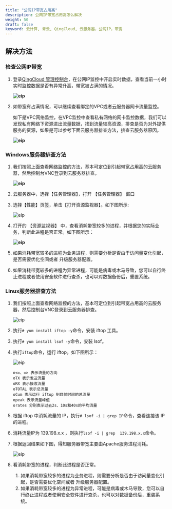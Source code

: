 ```yaml
---
title: "公网IP带宽占用高"
description: 公网IP带宽占用高怎么解决
weight: 50
draft: false
keyword: 云计算, 青云, QingCloud, 云服务器，公网IP，带宽
---
```


## 解决方法

### 检查公网IP带宽

1. 登录[QingCloud 管理控制台](https://console.qingcloud.com/login)，在公网IP监控中开启实时数据，查看当前一小时实时监控数据是否有异常升高，带宽被占满的情况。

    **![eip](../../../_images/EIP1.png)**

2. 如带宽有占满情况，可以继续查看绑定的VPC或者云服务器网卡流量监控。

   如下是VPC网络监控，在VPC监控中查看私有网络的网卡监控数据，我们可以发现私有网络下资源进出流量数据，找到流量较高资源，排查是否为对外提供服务的资源，如果是可以参考下面云服务器排查方法，排查云服务器原因。

    **![eip](../../../_images/EIP2.png)**

### Windows服务器排查方法

1. 我们按照上面查看网络监控的方法，基本可定位到引起带宽占用高的云服务器，然后控制台VNC登录到云服务器排查。

    **![eip](../../../_images/EIP3.png)**

2. 云服务器中，选择【任务管理器】，打开 【任务管理器】 窗口

3. 选择【性能】页签，单击【打开资源监视器】。如下图所示: 

   ![eip](../../../_images/EIP4.png)

4. 打开的 【资源监视器】 中，查看消耗带宽较多的进程，并根据您的实际业务，判断此进程是否正常。如下图所示：

    **![eip](../../../_images/EIP5.png)**

5. 如果消耗带宽较多的进程为业务进程，则需要分析是否由于访问量变化引起，是否需要优化空间或者 升级服务器配置。
6. 如果消耗带宽较多的进程为异常进程，可能是病毒或木马导致，您可以自行终止进程或者使用安全软件进行查杀，也可以对数据备份后，重置系统。

### Linux服务器排查方法

1. 我们按照上面查看网络监控的方法，基本可定位到引起带宽占用高的云服务器，然后控制台VNC登录到云服务器排查。

    ![eip](../../../_images/EIP6.png)

2. 执行`# yum install iftop -y`命令，安装 iftop 工具。

3. 执行`# yum install lsof -y`命令，安装 lsof。

4. 执行`iftop`命令，运行 iftop。如下图所示：

    ![eip](../../../_images/EIP7.png)

   ```
   o<=、=> 表示流量的方向
   oTX 表示发送流量
   oRX 表示接收流量
   oTOTAL 表示总流量
   oCum 表示运行 iftop 到目前时间的总流量
   opeak 表示流量峰值
   orates 分别表示过去2s、10s和40s的平均流量
   ```

5. 根据 iftop 中消耗流量的 IP，执行`# lsof -i | grep IP`命令，查看连接该 IP 的进程。

6. 消耗流量IP为 139.198.x.x  ，则执行`lsof -i | grep  139.198.x.x`命令。

7. 根据返回结果如下图，得知服务器带宽主要由Apache服务进程消耗。

    ![eip](../../../_images/EIP8.png)

8. 看消耗带宽的进程，判断此进程是否正常。
   1. 如果消耗带宽较多的进程为业务进程，则需要分析是否由于访问量变化引起，是否需要优化空间或者 升级服务器配置。
   2. 如果消耗带宽较多的进程为异常进程，可能是病毒或木马导致，您可以自行终止进程或者使用安全软件进行查杀，也可以对数据备份后，重装系统。